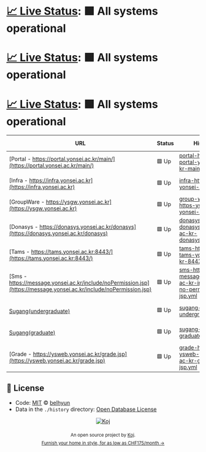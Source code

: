 # [📈 Live Status](https://belhyun.github.io/yonsei-upptime/): <!--live status--> **🟩 All systems operational**

# [📈 Live Status](https://belhyun.github.io/yonsei-upptime/): <!--live status--> **🟩 All systems operational**

# [📈 Live Status](https://belhyun.github.io/yonsei-upptime/): <!--live status--> **🟩 All systems operational**

<!--start: status pages-->
<!-- This summary is generated by Upptime (https://github.com/upptime/upptime) -->
<!-- Do not edit this manually, your changes will be overwritten -->

| URL                                                                                                                  | Status | History                                                                                                                                                                                       | Response Time                                                                                                                 | Uptime                                                                                                                                                                                                                                                                                                                         |
| -------------------------------------------------------------------------------------------------------------------- | ------ | --------------------------------------------------------------------------------------------------------------------------------------------------------------------------------------------- | ----------------------------------------------------------------------------------------------------------------------------- | ------------------------------------------------------------------------------------------------------------------------------------------------------------------------------------------------------------------------------------------------------------------------------------------------------------------------------ |
| [Portal - https://portal.yonsei.ac.kr/main/](https://portal.yonsei.ac.kr/main/)                                      | 🟩 Up  | [portal-https-portal-yonsei-ac-kr-main.yml](https://github.com/belhyun/yonsei-upptime/commits/master/history/portal-https-portal-yonsei-ac-kr-main.yml)                                       | <img alt="Response time graph" src="./graphs/portal-https-portal-yonsei-ac-kr-main.png" height="20"> 2059ms                   | [![Uptime 100.00%](https://img.shields.io/endpoint?url=https%3A%2F%2Fraw.githubusercontent.com%2Fbelhyun%2Fyonsei-upptime%2Fmaster%2Fapi%2Fportal-https-portal-yonsei-ac-kr-main%2Fuptime.json)](https://belhyun.github.io/yonsei-upptime/history/portal-https-portal-yonsei-ac-kr-main)                                       |
| [Infra - https://infra.yonsei.ac.kr](https://infra.yonsei.ac.kr)                                                     | 🟩 Up  | [infra-https-infra-yonsei-ac-kr.yml](https://github.com/belhyun/yonsei-upptime/commits/master/history/infra-https-infra-yonsei-ac-kr.yml)                                                     | <img alt="Response time graph" src="./graphs/infra-https-infra-yonsei-ac-kr.png" height="20"> 1240ms                          | [![Uptime 100.00%](https://img.shields.io/endpoint?url=https%3A%2F%2Fraw.githubusercontent.com%2Fbelhyun%2Fyonsei-upptime%2Fmaster%2Fapi%2Finfra-https-infra-yonsei-ac-kr%2Fuptime.json)](https://belhyun.github.io/yonsei-upptime/history/infra-https-infra-yonsei-ac-kr)                                                     |
| [GroupWare - https://ysgw.yonsei.ac.kr](https://ysgw.yonsei.ac.kr)                                                   | 🟩 Up  | [group-ware-https-ysgw-yonsei-ac-kr.yml](https://github.com/belhyun/yonsei-upptime/commits/master/history/group-ware-https-ysgw-yonsei-ac-kr.yml)                                             | <img alt="Response time graph" src="./graphs/group-ware-https-ysgw-yonsei-ac-kr.png" height="20"> 1165ms                      | [![Uptime 100.00%](https://img.shields.io/endpoint?url=https%3A%2F%2Fraw.githubusercontent.com%2Fbelhyun%2Fyonsei-upptime%2Fmaster%2Fapi%2Fgroup-ware-https-ysgw-yonsei-ac-kr%2Fuptime.json)](https://belhyun.github.io/yonsei-upptime/history/group-ware-https-ysgw-yonsei-ac-kr)                                             |
| [Donasys - https://donasys.yonsei.ac.kr/donasys](https://donasys.yonsei.ac.kr/donasys)                               | 🟩 Up  | [donasys-https-donasys-yonsei-ac-kr-donasys.yml](https://github.com/belhyun/yonsei-upptime/commits/master/history/donasys-https-donasys-yonsei-ac-kr-donasys.yml)                             | <img alt="Response time graph" src="./graphs/donasys-https-donasys-yonsei-ac-kr-donasys.png" height="20"> 1341ms              | [![Uptime 100.00%](https://img.shields.io/endpoint?url=https%3A%2F%2Fraw.githubusercontent.com%2Fbelhyun%2Fyonsei-upptime%2Fmaster%2Fapi%2Fdonasys-https-donasys-yonsei-ac-kr-donasys%2Fuptime.json)](https://belhyun.github.io/yonsei-upptime/history/donasys-https-donasys-yonsei-ac-kr-donasys)                             |
| [Tams - https://tams.yonsei.ac.kr:8443/](https://tams.yonsei.ac.kr:8443/)                                            | 🟩 Up  | [tams-https-tams-yonsei-ac-kr-8443.yml](https://github.com/belhyun/yonsei-upptime/commits/master/history/tams-https-tams-yonsei-ac-kr-8443.yml)                                               | <img alt="Response time graph" src="./graphs/tams-https-tams-yonsei-ac-kr-8443.png" height="20"> 1119ms                       | [![Uptime 100.00%](https://img.shields.io/endpoint?url=https%3A%2F%2Fraw.githubusercontent.com%2Fbelhyun%2Fyonsei-upptime%2Fmaster%2Fapi%2Ftams-https-tams-yonsei-ac-kr-8443%2Fuptime.json)](https://belhyun.github.io/yonsei-upptime/history/tams-https-tams-yonsei-ac-kr-8443)                                               |
| [Sms - https://message.yonsei.ac.kr/include/noPermission.jsp](https://message.yonsei.ac.kr/include/noPermission.jsp) | 🟩 Up  | [sms-https-message-yonsei-ac-kr-include-no-permission-jsp.yml](https://github.com/belhyun/yonsei-upptime/commits/master/history/sms-https-message-yonsei-ac-kr-include-no-permission-jsp.yml) | <img alt="Response time graph" src="./graphs/sms-https-message-yonsei-ac-kr-include-no-permission-jsp.png" height="20"> 966ms | [![Uptime 100.00%](https://img.shields.io/endpoint?url=https%3A%2F%2Fraw.githubusercontent.com%2Fbelhyun%2Fyonsei-upptime%2Fmaster%2Fapi%2Fsms-https-message-yonsei-ac-kr-include-no-permission-jsp%2Fuptime.json)](https://belhyun.github.io/yonsei-upptime/history/sms-https-message-yonsei-ac-kr-include-no-permission-jsp) |
| [Sugang(undergraduate)](https://ysweb.yonsei.ac.kr/websquare/websquare.jsp?w2xPath=/wq/login/hakbu_login.xml)        | 🟩 Up  | [sugang-undergraduate.yml](https://github.com/belhyun/yonsei-upptime/commits/master/history/sugang-undergraduate.yml)                                                                         | <img alt="Response time graph" src="./graphs/sugang-undergraduate.png" height="20"> 975ms                                     | [![Uptime 100.00%](https://img.shields.io/endpoint?url=https%3A%2F%2Fraw.githubusercontent.com%2Fbelhyun%2Fyonsei-upptime%2Fmaster%2Fapi%2Fsugang-undergraduate%2Fuptime.json)](https://belhyun.github.io/yonsei-upptime/history/sugang-undergraduate)                                                                         |
| [Sugang(graduate)](https://ysweb.yonsei.ac.kr/graduate.jsp)                                                          | 🟩 Up  | [sugang-graduate.yml](https://github.com/belhyun/yonsei-upptime/commits/master/history/sugang-graduate.yml)                                                                                   | <img alt="Response time graph" src="./graphs/sugang-graduate.png" height="20"> 148ms                                          | [![Uptime 100.00%](https://img.shields.io/endpoint?url=https%3A%2F%2Fraw.githubusercontent.com%2Fbelhyun%2Fyonsei-upptime%2Fmaster%2Fapi%2Fsugang-graduate%2Fuptime.json)](https://belhyun.github.io/yonsei-upptime/history/sugang-graduate)                                                                                   |
| [Grade - https://ysweb.yonsei.ac.kr/grade.jsp](https://ysweb.yonsei.ac.kr/grade.jsp)                                 | 🟩 Up  | [grade-https-ysweb-yonsei-ac-kr-grade-jsp.yml](https://github.com/belhyun/yonsei-upptime/commits/master/history/grade-https-ysweb-yonsei-ac-kr-grade-jsp.yml)                                 | <img alt="Response time graph" src="./graphs/grade-https-ysweb-yonsei-ac-kr-grade-jsp.png" height="20"> 148ms                 | [![Uptime 100.00%](https://img.shields.io/endpoint?url=https%3A%2F%2Fraw.githubusercontent.com%2Fbelhyun%2Fyonsei-upptime%2Fmaster%2Fapi%2Fgrade-https-ysweb-yonsei-ac-kr-grade-jsp%2Fuptime.json)](https://belhyun.github.io/yonsei-upptime/history/grade-https-ysweb-yonsei-ac-kr-grade-jsp)                                 |

<!--end: status pages-->

## 📄 License

- Code: [MIT](./LICENSE) © [belhyun](http://belhyun.blogspot.com)
- Data in the `./history` directory: [Open Database License](https://opendatacommons.org/licenses/odbl/1-0/)

<p align="center">
  <a href="https://koj.co">
    <img width="44" alt="Koj" src="https://kojcdn.com/v1598284251/website-v2/koj-github-footer_m089ze.svg">
  </a>
</p>
<p align="center">
  <sub>An open source project by <a href="https://koj.co">Koj</a>. <br> <a href="https://koj.co">Furnish your home in style, for as low as CHF175/month →</a></sub>
</p>
